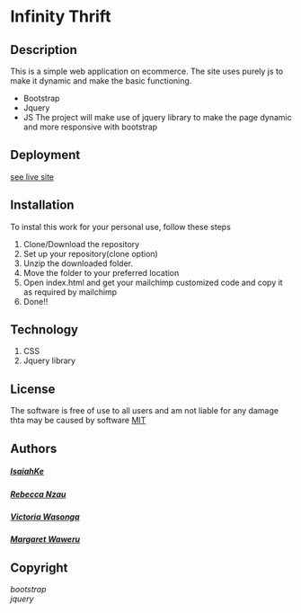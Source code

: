 # Infinity Thrift

## Description  
This is a simple web application on ecommerce. The site uses purely js to make it dynamic and make the basic functioning.
- Bootstrap  
- Jquery  
- JS
The project will make use of jquery library to make the page dynamic and more responsive with bootstrap

## Deployment
  [see live site](https://becka7.github.io/infinity/)

## Installation
To instal this work for your personal use, follow these steps  

1. Clone/Download the repository  
2. Set up your repository(clone option)  
3. Unzip the downloaded folder.
4. Move the folder to your preferred location  
5. Open index.html and get your mailchimp customized code and copy it as required by mailchimp  
6. Done!!

## Technology
 1. CSS  
 2. Jquery library   

## License
The software is free of use to all users and am not liable for any damage thta may be caused  by software
[MIT](LICENSE)  

## Authors
  ##### [IsaiahKe](github.com/IsaiahKe)
  ##### [Rebecca Nzau](github.com/Becka7)
  ##### [Victoria Wasonga](github.com/vokumu)
  ##### [Margaret Waweru](github.com/magiewech)

  
## Copyright
 _bootstrap_   
 _jquery_
